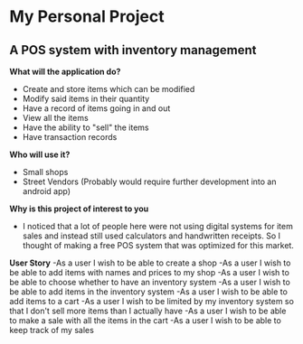 # My Personal Project

## A POS system with inventory management

**What will the application do?**
- Create and store items which can be modified
- Modify said items in their quantity
- Have a record of items going in and out
- View all the items
- Have the ability to "sell" the items
- Have transaction records

**Who will use it?**
- Small shops
- Street Vendors (Probably would require further development into an android app)

**Why is this project of interest to you**
- I noticed that a lot of people here were not using digital systems for item sales and instead still used calculators
and handwritten receipts. So I thought of making a free POS system that was optimized for this market.

**User Story**
-As a user I wish to be able to create a shop
-As a user I wish to be able to add items with names and prices to my shop
-As a user I wish to be able to choose whether to have an inventory system
-As a user I wish to be able to add items in the inventory system
-As a user I wish to be able to add items to a cart
-As a user I wish to be limited by my inventory system so that I don't sell more items than I actually have
-As a user I wish to be able to make a sale with all the items in the cart
-As a user I wish to be able to keep track of my sales

